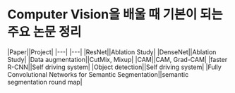 

# Computer Vision을 배울 때 기본이 되는 주요 논문 정리


|Paper||Project|
|---| |---|
|ResNet||Ablation Study|
|DenseNet||Ablation Study|
|Data augmentation||CutMix, Mixup|
|CAM||CAM, Grad-CAM|
|faster R-CNN||Self driving system|
|Object detection||Self driving system|
|Fully Convolutional Networks for Semantic Segmentation||semantic segmentation round map|

